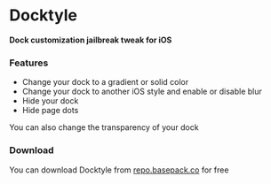 # Docktyle
**Dock customization jailbreak tweak for iOS**

### Features
- Change your dock to a gradient or solid color
- Change your dock to another iOS style and enable or disable blur
- Hide your dock
- Hide page dots

You can also change the transparency of your dock

### Download
You can download Docktyle from [repo.basepack.co](https://packed.to/docktyle) for free
